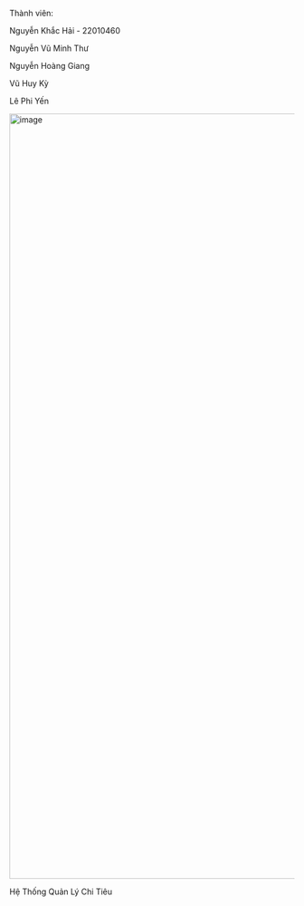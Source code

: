 Thành viên:

Nguyễn Khắc Hải - 22010460

Nguyễn Vũ Minh Thư

Nguyễn Hoàng Giang

Vũ Huy Kỳ

Lê Phi Yến

<img width="900" height="1350" alt="image" src="https://github.com/user-attachments/assets/7ee97c0d-1c39-4524-a90a-da070103cad9" />

Hệ Thống Quản Lý Chi Tiêu
